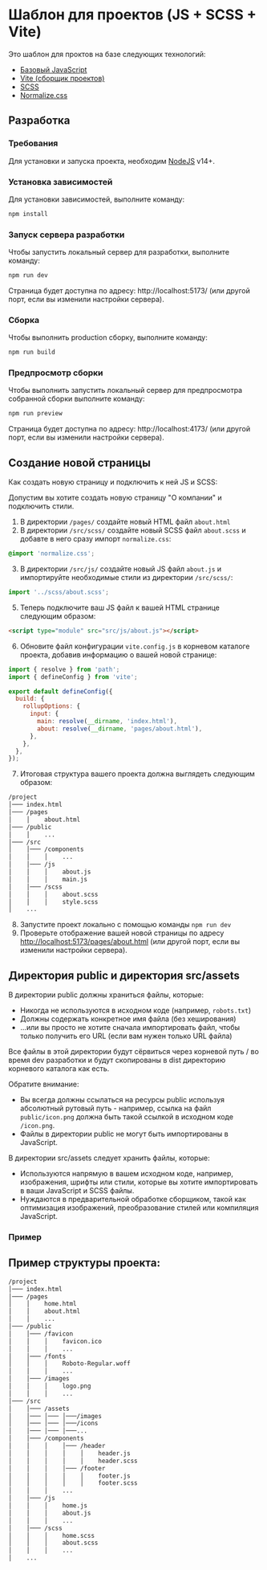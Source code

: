 # Шаблон для проектов (JS + SCSS + Vite)

Это шаблон для проктов на базе следующих технологий:

- [Базовый JavaScript](https://developer.mozilla.org/ru/docs/Web/JavaScript)
- [Vite (сборщик проектов)](https://vitejs.dev/)
- [SCSS](https://sass-lang.com/)
- [Normalize.css](https://necolas.github.io/normalize.css/)

## Разработка

### Требования

Для установки и запуска проекта, необходим [NodeJS](https://nodejs.org/) v14+.

### Установка зависимостей

Для установки зависимостей, выполните команду:

```sh
npm install
```

### Запуск сервера разработки

Чтобы запустить локальный сервер для разработки, выполните команду:

```sh
npm run dev
```

Страница будет доступна по адресу: http://localhost:5173/ (или другой порт, если вы изменили настройки сервера).

### Cборка

Чтобы выполнить production сборку, выполните команду:

```sh
npm run build
```

### Предпросмотр сборки

Чтобы выполнить запустить локальный сервер для предпросмотра собранной сборки выполните команду:

```sh
npm run preview
```

Страница будет доступна по адресу: http://localhost:4173/ (или другой порт, если вы изменили настройки сервера).

## Создание новой страницы

Как создать новую страницу и подключить к ней JS и SCSS:

Допустим вы хотите создать новую страницу "О компании" и подключить стили.

1. В директории `/pages/` создайте новый HTML файл `about.html`
2. В директории `/src/scss/` cоздайте новый SCSS файл `about.scss` и добавте в него сразу импорт `normalize.css`:

```css
@import 'normalize.css';
```

3. В директории `/src/js/` создайте новый JS файл `about.js` и импортируйте необходимые стили из директории `/src/scss/`:

```javascript
import '../scss/about.scss';
```

5. Теперь подключите ваш JS файл к вашей HTML странице следующим образом:

```html
<script type="module" src="src/js/about.js"></script>
```

6.  Обновите файл конфигурации `vite.config.js` в корневом каталоге проекта, добавив информацию о вашей новой странице:

```javascript
import { resolve } from 'path';
import { defineConfig } from 'vite';

export default defineConfig({
  build: {
    rollupOptions: {
      input: {
        main: resolve(__dirname, 'index.html'),
        about: resolve(__dirname, 'pages/about.html'),
      },
    },
  },
});
```

7. Итоговая структура вашего проекта должна выглядеть следующим образом:

```bash
/project
│─── index.html
│─── /pages
│    │    about.html
│─── /public
│    │    ...
│─── /src
│    │─── /components
│    │    │    ...
│    │─── /js
│    │    │    about.js
│    │    │    main.js
│    │─── /scss
│    │    │    about.scss
│    │    │    style.scss
│    ...
```

8. Запустите проект локально с помощью команды `npm run dev`
9. Проверьте отображение вашей новой страницы по адресу [http://localhost:5173/pages/about.html](http://localhost:5173/pages/about.html) (или другой порт, если вы изменили настройки сервера).

## Директория public и директория src/assets

В директории public должны храниться файлы, которые:

- Никогда не используются в исходном коде (например, `robots.txt`)
- Должны содержать конкретное имя файла (без хеширования)
- ...или вы просто не хотите сначала импортировать файл, чтобы только получить его URL (если вам нужен только URL файла)

Все файлы в этой директории будут сёрвиться через корневой путь / во время dev разработки и будут скопированы в dist директорию корневого каталога как есть.

Обратите внимание:

- Вы всегда должны ссылаться на ресурсы public используя абсолютный рутовый путь - например, ссылка на файл `public/icon.png` должна быть такой ссылкой в исходном коде `/icon.png`.
- Файлы в директории public не могут быть импортированы в JavaScript.

В директории src/assets следует хранить файлы, которые:

- Используются напрямую в вашем исходном коде, например, изображения, шрифты или стили, которые вы хотите импортировать в ваши JavaScript и SCSS файлы.
- Нуждаются в предварительной обработке сборщиком, такой как оптимизация изображений, преобразование стилей или компиляция JavaScript.

### Пример

## Пример структуры проекта:

```bash
/project
│─── index.html
│─── /pages
│    │    home.html
│    │    about.html
│    │    ...
│─── /public
│    │─── /favicon
│    │    │    favicon.ico
│    │    │    ...
│    │─── /fonts
│    │    │    Roboto-Regular.woff
│    │    │    ...
│    │─── /images
│    │    │    logo.png
│    │    │    ...
│─── /src
│    │─── /assets
│    │─── │─── │───/images
│    │─── │─── │───/icons
│    │─── │─── │───...
│    │─── /components
│    │    │    │─── /header
│    │    │    │    │    header.js
│    │    │    │    │    header.scss
│    │    │    │─── /footer
│    │    │    │    │    footer.js
│    │    │    │    │    footer.scss
│    │    │    ...
│    │─── /js
│    │    │    home.js
│    │    │    about.js
│    │    │    ...
│    │─── /scss
│    │    │    home.scss
│    │    │    about.scss
│    │    │    ...
│    ...
```
